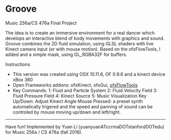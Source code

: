 # Groove

Music 256a/CS 476a Final Project 

The idea is to create an immersive environment for a real dancer which develops an interactive blend of body movements with graphics and sound. Groove combines the 2D fluid simulation, using GLSL shaders with live Kinect camera input (or with mouse motion).
Based on the ofxFlowTools, I added and a simple mask, using GL_RGBA32F for buffers.

Instructions
* This version was created using OSX 10.11.6, OF 0.9.6 and a kinect device xBox 360
* Open Frameworks addons: ofxKinect, ofxGui, <a href="https://github.com/moostrik/ofxFlowTools">ofxFlowTools</a>
* Key Commands:
1: Fluid and Particle System
2: Fluid Velocity Field
3: Fluid Pressure Field 
4: Kinect Source 
5: Music Visualization
Key Up/Down: Adjust Kinect Angle 
Mouse Pressed: a preset synth automatically trigered and the speed and panning of sound can be controled by mouse moving up/down and left/right.
---
Have fun!
Implemented by Yuan Li (yuanyuanATccrmaDOTstanfordDOTedu) for Music 256a / CS 476a (fall 2016).
